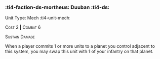 ### :ti4-faction-ds-mortheus: **Duuban** :ti4-ds:

Unit Type: Mech :ti4-unit-mech:

<span style="font-variant:small-caps;">Cost</span> 2 __|__ <span style="font-variant:small-caps;">Combat</span> 6

<span style="font-variant:small-caps;">Sustain Damage</span>

When a player commits 1 or more units to a planet you control adjacent to this system, you may swap this unit with 1 of your infantry on that planet.